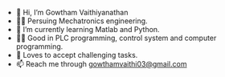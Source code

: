 - 👋 Hi, I’m Gowtham Vaithiyanathan
- 👨‍🎓 Persuing Mechatronics engineering.
- 🌱 I’m currently learning Matlab and Python.
- 🧑‍💻 Good in PLC programming, control system and computer programming.
- 💞️ Loves to accept challenging tasks.
- 📫 Reach me through gowthamvaithi03@gmail.com

<!---
Gowthamvaithiyanathan/Gowthamvaithiyanathan is a ✨ special ✨ repository because its `README.md` (this file) appears on your GitHub profile.
You can click the Preview link to take a look at your changes.
--->
